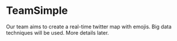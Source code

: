# TeamSimple

Our team aims to create a real-time twitter map with emojis. Big data techniques will be used. 
More details later.
